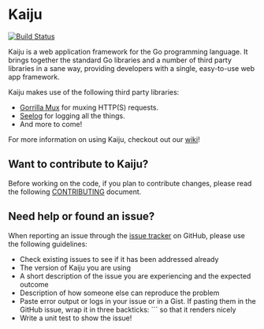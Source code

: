 Kaiju
===
[![Build Status](https://travis-ci.org/drivernation/kaiju.svg?branch=master)](https://travis-ci.org/drivernation/kaiju)

Kaiju is a web application framework for the Go programming language. It brings together the standard Go libraries and a number of third party libraries in a sane way, providing developers with a single, easy-to-use web app framework.

Kaiju makes use of the following third party libraries:
* [Gorrilla Mux](https://github.com/gorilla/mux) for muxing HTTP(S) requests.
* [Seelog](https://github.com/cihub/seelog) for logging all the things.
* And more to come!

For more information on using Kaiju, checkout out our [wiki](https://github.com/drivernation/kaiju/wiki)!

Want to contribute to Kaiju?
---
Before working on the code, if you plan to contribute changes, please read the following [CONTRIBUTING](CONTRIBUTING.md) document.

Need help or found an issue?
---
When reporting an issue through the [issue tracker](https://github.com/drivernation/kaiju/issues?state=open)
on GitHub, please use the following guidelines:

* Check existing issues to see if it has been addressed already
* The version of Kaiju you are using
* A short description of the issue you are experiencing and the expected outcome
* Description of how someone else can reproduce the problem
* Paste error output or logs in your issue or in a Gist. If pasting them in the GitHub
issue, wrap it in three backticks: ```  so that it renders nicely
* Write a unit test to show the issue!
